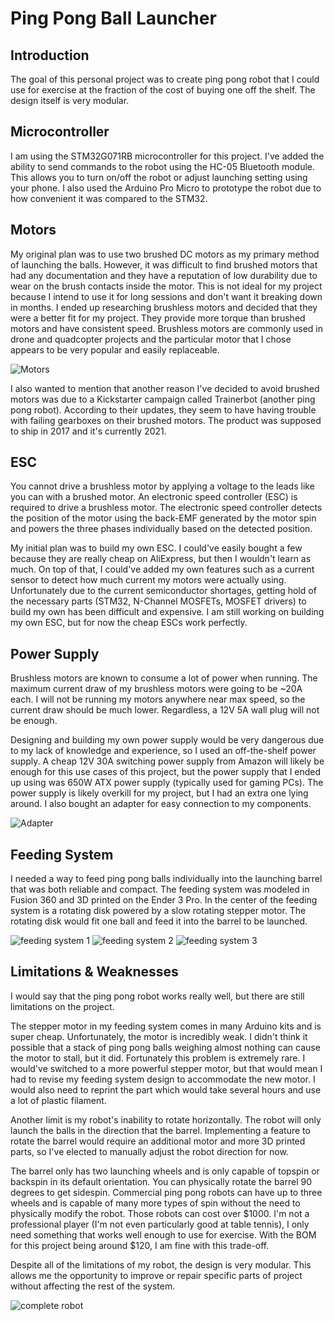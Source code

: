 # Ping Pong Ball Launcher

## Introduction
The goal of this personal project was to create ping pong robot that I could use for exercise at the fraction of the cost of buying one off the shelf. The design itself is very modular. 

## Microcontroller
I am using the STM32G071RB microcontroller for this project. I've added the ability to send commands to the robot using the HC-05 Bluetooth module. This allows you to turn on/off the robot or adjust launching setting using your phone. I also used the Arduino Pro Micro to prototype the robot due to how convenient it was compared to the STM32. 

## Motors
My original plan was to use two brushed DC motors as my primary method of launching the balls. However, it was difficult to find brushed motors that had any documentation and they have a reputation of low durability due to wear on the brush contacts inside the motor. This is not ideal for my project because I intend to use it for long sessions and don't want it breaking down in months. I ended up researching brushless motors and decided that they were a better fit for my project. They provide more torque than brushed motors and have consistent speed. Brushless motors are commonly used in drone and quadcopter projects and the particular motor that I chose appears to be very popular and easily replaceable. 

![Motors](https://i.imgur.com/jhpEa0S.jpg)

I also wanted to mention that another reason I've decided to avoid brushed motors was due to a Kickstarter campaign called Trainerbot (another ping pong robot). According to their updates, they seem to have having trouble with failing gearboxes on their brushed motors. The product was supposed to ship in 2017 and it's currently 2021.

## ESC
You cannot drive a brushless motor by applying a voltage to the leads like you can with a brushed motor. An electronic speed controller (ESC) is required to drive a brushless motor. The electronic speed controller detects the position of the motor using the back-EMF generated by the motor spin and powers the three phases individually based on the detected position.

My initial plan was to build my own ESC. I could've easily bought a few because they are really cheap on AliExpress, but then I wouldn't learn as much. On top of that, I could've added my own features such as a current sensor to detect how much current my motors were actually using. Unfortunately due to the current semiconductor shortages, getting hold of the necessary parts (STM32, N-Channel MOSFETs, MOSFET drivers) to build my own has been difficult and expensive. I am still working on building my own ESC, but for now the cheap ESCs work perfectly.

## Power Supply
Brushless motors are known to consume a lot of power when running. The maximum current draw of my brushless motors were going to be ~20A each. I will not be running my motors anywhere near max speed, so the current draw should be much lower. Regardless, a 12V 5A wall plug will not be enough.

Designing and building my own power supply would be very dangerous due to my lack of knowledge and experience, so I used an off-the-shelf power supply. A cheap 12V 30A switching power supply from Amazon will likely be enough for this use cases of this project, but the power supply that I ended up using was 650W ATX power supply (typically used for gaming PCs). The power supply is likely overkill for my project, but I had an extra one lying around. I also bought an adapter for easy connection to my components.

![Adapter](https://i.imgur.com/2E70pyY.jpg)

## Feeding System
I needed a way to feed ping pong balls individually into the launching barrel that was both reliable and compact. The feeding system was modeled in Fusion 360 and 3D printed on the Ender 3 Pro. In the center of the feeding system is a rotating disk powered by a slow rotating stepper motor. The rotating disk would fit one ball and feed it into the barrel to be launched. 

![feeding system 1](https://i.imgur.com/62OQNeL.jpg)
![feeding system 2](https://i.imgur.com/W45Cp2A.jpg)
![feeding system 3](https://i.imgur.com/Q3kYxCx.jpg)


## Limitations & Weaknesses
I would say that the ping pong robot works really well, but there are still limitations on the project.

The stepper motor in my feeding system comes in many Arduino kits and is super cheap. Unfortunately, the motor is incredibly weak. I didn't think it possible that a stack of ping pong balls weighing almost nothing can cause the motor to stall, but it did. Fortunately this problem is extremely rare. I would've switched to a more powerful stepper motor, but that would mean I had to revise my feeding system design to accommodate the new motor. I would also need to reprint the part which would take several hours and use a lot of plastic filament.

Another limit is my robot's inability to rotate horizontally. The robot will only launch the balls in the direction that the barrel. Implementing a feature to rotate the barrel would require an additional motor and more 3D printed parts, so I've elected to manually adjust the robot direction for now. 

The barrel only has two launching wheels and is only capable of topspin or backspin in its default orientation. You can physically rotate the barrel 90 degrees to get sidespin. Commercial ping pong robots can have up to three wheels and is capable of many more types of spin without the need to physically modify the robot. Those robots can cost over $1000. I'm not a professional player (I'm not even particularly good at table tennis), I only need something that works well enough to use for exercise. With the BOM for this project being around $120, I am fine with this trade-off.


Despite all of the limitations of my robot, the design is very modular. This allows me the opportunity to improve or repair specific parts of project without affecting the rest of the system.

![complete robot](https://i.imgur.com/Mqq9rPa.jpg)
